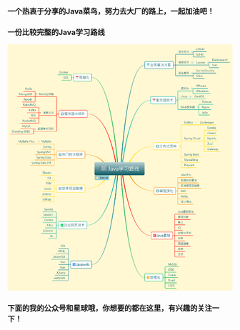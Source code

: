 ### 一个热衷于分享的Java菜鸟，努力去大厂的路上，一起加油吧！


### 一份比较完整的Java学习路线

![image](./assets/GitHubPage/Java%E5%AD%A6%E4%B9%A0%E8%B7%AF%E7%BA%BF.png)

### 下面的我的公众号和星球哦，你想要的都在这里，有兴趣的关注一下！


